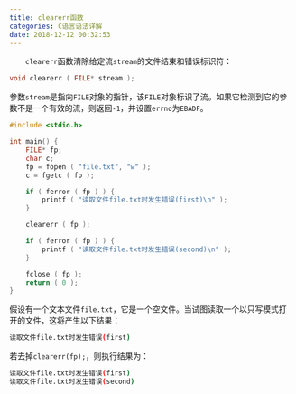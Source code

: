 ```yaml
---
title: clearerr函数
categories: C语言语法详解
date: 2018-12-12 00:32:53
---
```

&emsp;&emsp;`clearerr`函数清除给定流`stream`的文件结束和错误标识符：<!--more-->

``` cpp
void clearerr ( FILE* stream );
```

参数`stream`是指向`FILE`对象的指针，该`FILE`对象标识了流。如果它检测到它的参数不是一个有效的流，则返回`-1`，并设置`errno`为`EBADF`。

``` cpp
#include <stdio.h>

int main() {
    FILE* fp;
    char c;
    fp = fopen ( "file.txt", "w" );
    c = fgetc ( fp );

    if ( ferror ( fp ) ) {
        printf ( "读取文件file.txt时发生错误(first)\n" );
    }

    clearerr ( fp );

    if ( ferror ( fp ) ) {
        printf ( "读取文件file.txt时发生错误(second)\n" );
    }

    fclose ( fp );
    return ( 0 );
}
```

假设有一个文本文件`file.txt`，它是一个空文件。当试图读取一个以只写模式打开的文件，这将产生以下结果：

``` bash
读取文件file.txt时发生错误(first)
```

若去掉`clearerr(fp);`，则执行结果为：

``` bash
读取文件file.txt时发生错误(first)
读取文件file.txt时发生错误(second)
```